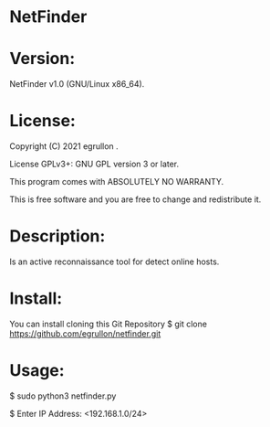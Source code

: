 # NetFinder

# Version:
NetFinder v1.0 (GNU/Linux x86_64).

# License:
Copyright (C) 2021 egrullon <Amix>.

License GPLv3+: GNU GPL version 3 or later.

This program comes with ABSOLUTELY NO WARRANTY.

This is free software and you are free to change and redistribute it.

# Description: 
Is an active reconnaissance tool for detect online hosts.

# Install:
You can install cloning this Git Repository
$ git clone https://github.com/egrullon/netfinder.git


# Usage:
$ sudo python3 netfinder.py

$ Enter IP Address: <192.168.1.0/24> 

